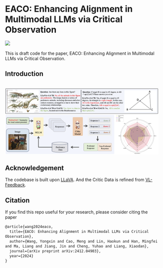 # EACO: Enhancing Alignment in Multimodal LLMs via Critical Observation

<a href='https://arxiv.org/abs/2412.04903'><img src='https://img.shields.io/badge/Paper-Arxiv-red'></a>

This is draft code for the paper, EACO: Enhancing Alignment in Multimodal LLMs via Critical Observation.

## Introduction <a name="introduction"></a>


<p align="center"> <br> <img src="figs/teaser.png" alt="Dataset Glance"/> <br> </p>


## Acknowledgement <a name="acknowledgement"></a>

The codebase is built upon [LLaVA](https://github.com/haotian-liu/LLaVA). And the Critic Data is refined from [VL-Feedback](https://arxiv.org/abs/2410.09421).

## Citation <a name="citation"></a>

If you find this repo useful for your research, please consider citing the paper
```
@article{wang2024eaco,
  title={EACO: Enhancing Alignment in Multimodal LLMs via Critical Observation},
  author={Wang, Yongxin and Cao, Meng and Lin, Haokun and Han, Mingfei and Ma, Liang and Jiang, Jin and Cheng, Yuhao and Liang, Xiaodan},
  journal={arXiv preprint arXiv:2412.04903},
  year={2024}
}
```

